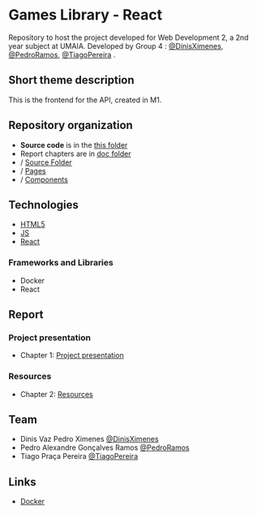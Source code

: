 # Games Library - React

Repository to host the project developed for Web Development 2, a 2nd year subject at UMAIA. Developed by Group 4 : [@DinisXimenes](https://github.com/xmenzzz), [@PedroRamos](https://github.com/senou6), [@TiagoPereira](https://github.com/tiagopraca) .

## Short theme description

This is the frontend for the API, created in M1.

## Repository organization


* **Source code** is in the [this folder](/)
* Report chapters are in [doc folder](doc/)
* / [Source Folder](/src)
* / [Pages](/src/pages)
* / [Components](/src/components/)



## Technologies

* [HTML5](https://html.spec.whatwg.org/multipage/)
* [JS](https://pt.wikipedia.org/wiki/JavaScript)
* [React](https://react.dev/)

### Frameworks and Libraries

* Docker
* React

## Report

### Project presentation
* Chapter 1: [Project presentation](doc/c1.md)
### Resources
* Chapter 2: [Resources](doc/c2.md)


## Team
* Dinis Vaz Pedro Ximenes [@DinisXimenes](https://github.com/xmenzzz)
* Pedro Alexandre Gonçalves Ramos [@PedroRamos](https://github.com/senou6)
* Tiago Praça Pereira [@TiagoPereira](https://github.com/tiagopraca)

## Links

* [Docker](https://hub.docker.com/repositories/inf22dw2g10)
